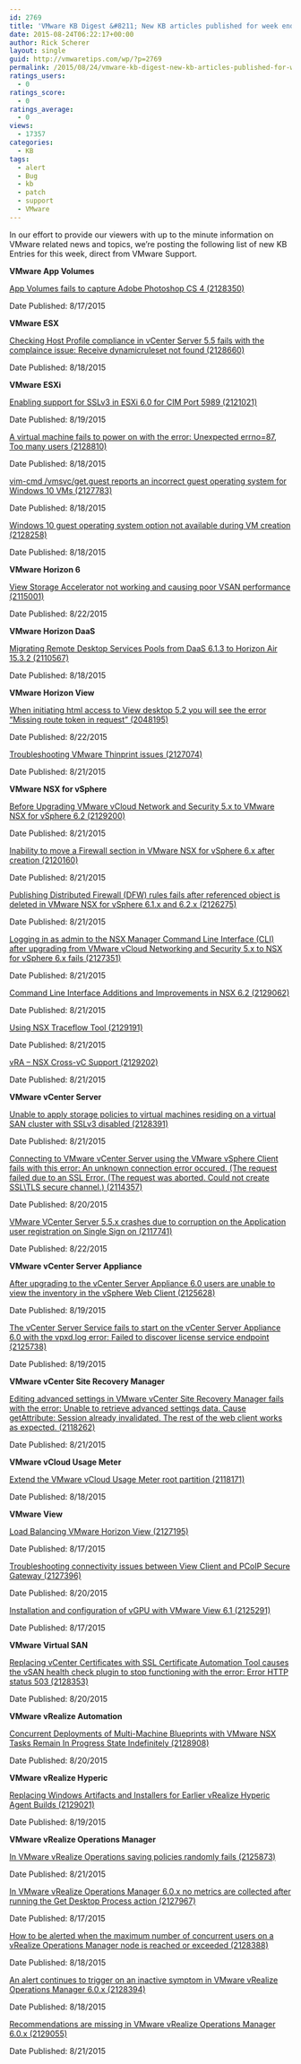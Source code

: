 ```yaml
---
id: 2769
title: 'VMware KB Digest &#8211; New KB articles published for week ending 8/22/15'
date: 2015-08-24T06:22:17+00:00
author: Rick Scherer
layout: single
guid: http://vmwaretips.com/wp/?p=2769
permalink: /2015/08/24/vmware-kb-digest-new-kb-articles-published-for-week-ending-82215/
ratings_users:
  - 0
ratings_score:
  - 0
ratings_average:
  - 0
views:
  - 17357
categories:
  - KB
tags:
  - alert
  - Bug
  - kb
  - patch
  - support
  - VMware
---
```

In our effort to provide our viewers with up to the minute information on VMware related news and topics, we&#8217;re posting the following list of new KB Entries for this week, direct from VMware Support.

<!--more-->

**VMware App Volumes**
  
[App Volumes fails to capture Adobe Photoshop CS 4 (2128350)](http://vmw.re/1EQL7Cd)
  
Date Published: 8/17/2015

**VMware ESX**
  
[Checking Host Profile compliance in vCenter Server 5.5 fails with the complaince issue: Receive dynamicruleset not found (2128660)](http://vmw.re/1EQL7Ce)
  
Date Published: 8/18/2015

**VMware ESXi**
  
[Enabling support for SSLv3 in ESXi 6.0 for CIM Port 5989 (2121021)](http://vmw.re/1EQL7Cf)
  
Date Published: 8/19/2015
  
[A virtual machine fails to power on with the error: Unexpected errno=87, Too many users (2128810)](http://vmw.re/1hW9j1o)
  
Date Published: 8/18/2015
  
[vim-cmd /vmsvc/get.guest reports an incorrect guest operating system for Windows 10 VMs (2127783)](http://vmw.re/1EQL6hF)
  
Date Published: 8/18/2015
  
[Windows 10 guest operating system option not available during VM creation (2128258)](http://vmw.re/1hW9lWR)
  
Date Published: 8/18/2015

**VMware Horizon 6**
  
[View Storage Accelerator not working and causing poor VSAN performance (2115001)](http://vmw.re/1EQL6hI)
  
Date Published: 8/22/2015

**VMware Horizon DaaS**
  
[Migrating Remote Desktop Services Pools from DaaS 6.1.3 to Horizon Air 15.3.2 (2110567)](http://vmw.re/1hW9jhD)
  
Date Published: 8/18/2015

**VMware Horizon View**
  
[When initiating html access to View desktop 5.2 you will see the error “Missing route token in request” (2048195)](http://vmw.re/1EQL7Cg)
  
Date Published: 8/22/2015
  
[Troubleshooting VMware Thinprint issues (2127074)](http://vmw.re/1hW9jhH)
  
Date Published: 8/21/2015

**VMware NSX for vSphere**
  
[Before Upgrading VMware vCloud Network and Security 5.x to VMware NSX for vSphere 6.2 (2129200)](http://vmw.re/1hW9jhI)
  
Date Published: 8/21/2015
  
[Inability to move a Firewall section in VMware NSX for vSphere 6.x after creation (2120160)](http://vmw.re/1hW9lWV)
  
Date Published: 8/21/2015
  
[Publishing Distributed Firewall (DFW) rules fails after referenced object is deleted in VMware NSX for vSphere 6.1.x and 6.2.x (2126275)](http://vmw.re/1EQL7Cj)
  
Date Published: 8/21/2015
  
[Logging in as admin to the NSX Manager Command Line Interface (CLI) after upgrading from VMware vCloud Networking and Security 5.x to NSX for vSphere 6.x fails (2127351)](http://vmw.re/1hW9lWY)
  
Date Published: 8/21/2015
  
[Command Line Interface Additions and Improvements in NSX 6.2 (2129062)](http://vmw.re/1hW9lWZ)
  
Date Published: 8/21/2015
  
[Using NSX Traceflow Tool (2129191)](http://vmw.re/1EQL6hL)
  
Date Published: 8/21/2015
  
[vRA – NSX Cross-vC Support (2129202)](http://vmw.re/1hW9lX0)
  
Date Published: 8/21/2015

**VMware vCenter Server**
  
[Unable to apply storage policies to virtual machines residing on a virtual SAN cluster with SSLv3 disabled (2128391)](http://vmw.re/1EQL7Ck)
  
Date Published: 8/21/2015
  
[Connecting to VMware vCenter Server using the VMware vSphere Client fails with this error: An unknown connection error occured. (The request failed due to an SSL Error. (The request was aborted. Could not create SSL\TLS secure channel.) (2114357)](http://vmw.re/1hW9jhQ)
  
Date Published: 8/20/2015
  
[VMware VCenter Server 5.5.x crashes due to corruption on the Application user registration on Single Sign on (2117741)](http://vmw.re/1EQL7Cl)
  
Date Published: 8/22/2015

**VMware vCenter Server Appliance**
  
[After upgrading to the vCenter Server Appliance 6.0 users are unable to view the inventory in the vSphere Web Client (2125628)](http://vmw.re/1hW9jhT)
  
Date Published: 8/19/2015
  
[The vCenter Server Service fails to start on the vCenter Server Appliance 6.0 with the vpxd.log error: Failed to discover license service endpoint (2125738)](http://vmw.re/1EQL7Cm)
  
Date Published: 8/19/2015

**VMware vCenter Site Recovery Manager**
  
[Editing advanced settings in VMware vCenter Site Recovery Manager fails with the error: Unable to retrieve advanced settings data. Cause getAttribute: Session already invalidated. The rest of the web client works as expected. (2118262)](http://vmw.re/1hW9jya)
  
Date Published: 8/21/2015

**VMware vCloud Usage Meter**
  
[Extend the VMware vCloud Usage Meter root partition (2118171)](http://vmw.re/1EQL6hM)
  
Date Published: 8/18/2015

**VMware View**
  
[Load Balancing VMware Horizon View (2127195)](http://vmw.re/1hW9jyd)
  
Date Published: 8/17/2015
  
[Troubleshooting connectivity issues between View Client and PCoIP Secure Gateway (2127396)](http://vmw.re/1EQL6hN)
  
Date Published: 8/20/2015
  
[Installation and configuration of vGPU with VMware View 6.1 (2125291)](http://vmw.re/1hW9jye)
  
Date Published: 8/17/2015

**VMware Virtual SAN**
  
[Replacing vCenter Certificates with SSL Certificate Automation Tool causes the vSAN health check plugin to stop functioning with the error: Error HTTP status 503 (2128353)](http://vmw.re/1EQL7Cq)
  
Date Published: 8/20/2015

**VMware vRealize Automation**
  
[Concurrent Deployments of Multi-Machine Blueprints with VMware NSX Tasks Remain In Progress State Indefinitely (2128908)](http://vmw.re/1hW9jyh)
  
Date Published: 8/20/2015

**VMware vRealize Hyperic**
  
[Replacing Windows Artifacts and Installers for Earlier vRealize Hyperic Agent Builds (2129021)](http://vmw.re/1EQL7Cr)
  
Date Published: 8/19/2015

**VMware vRealize Operations Manager**
  
[In VMware vRealize Operations saving policies randomly fails (2125873)](http://vmw.re/1hW9jyk)
  
Date Published: 8/21/2015
  
[In VMware vRealize Operations Manager 6.0.x no metrics are collected after running the Get Desktop Process action (2127967)](http://vmw.re/1EQL6hO)
  
Date Published: 8/17/2015
  
[How to be alerted when the maximum number of concurrent users on a vRealize Operations Manager node is reached or exceeded (2128388)](http://vmw.re/1hW9jyl)
  
Date Published: 8/18/2015
  
[An alert continues to trigger on an inactive symptom in VMware vRealize Operations Manager 6.0.x (2128394)](http://vmw.re/1EQL7Cs)
  
Date Published: 8/18/2015
  
[Recommendations are missing in VMware vRealize Operations Manager 6.0.x (2129055)](http://vmw.re/1hW9mdz)
  
Date Published: 8/21/2015

&nbsp;